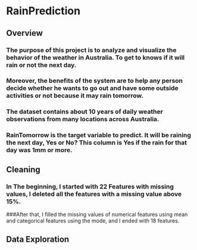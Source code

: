# RainPrediction


## Overview 

### The purpose of this project is to analyze and visualize the behavior of the weather in Australia. To get to knows if it will rain or not the next day.
### Moreover, the benefits of the system are to help any person decide whether he wants to go out and have some outside activities or not because it may rain tomorrow.

### The dataset contains about 10 years of daily weather observations from many locations across Australia.
### RainTomorrow is the target variable to predict. It will be raining the next day, Yes or No? This column is Yes if the rain for that day was 1mm or more.


## Cleaning

### In The beginning, I started with 22 Features with missing values, I deleted all the features with a missing value above 15%.
###After that, I filled the missing values of numerical features using mean and categorical features using the mode, and I ended with 18 features.


## Data Exploration
